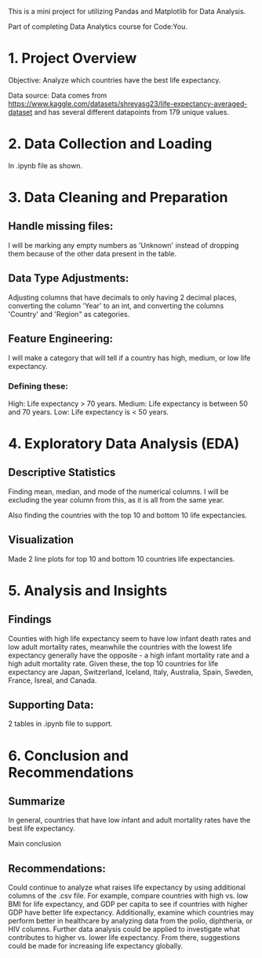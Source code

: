 This is a mini project for utilizing Pandas and Matplotlib for Data Analysis. 

Part of completing Data Analytics course for Code:You.

# 1. Project Overview 

Objective: Analyze which countries have the best life expectancy.

Data source: Data comes from https://www.kaggle.com/datasets/shreyasg23/life-expectancy-averaged-dataset and has several different datapoints from 179 unique values.



# 2. Data Collection and Loading

In .ipynb file as shown.



# 3. Data Cleaning and Preparation 

## Handle missing files: 

I will be marking any empty numbers as 'Unknown' instead of dropping them because of the other data present in the table.

## Data Type Adjustments: 

Adjusting columns that have decimals to only having 2 decimal places, converting the column 'Year' to an int, and converting the columns 'Country' and 'Region" as categories.

## Feature Engineering: 

I will make a category that will tell if a country has high, medium, or low life expectancy. 

### Defining these:
High: Life expectancy > 70 years. 
Medium: Life expectancy is between 50 and 70 years. 
Low: Life expectancy is < 50 years. 



# 4. Exploratory Data Analysis (EDA)

## Descriptive Statistics

Finding mean, median, and mode of the numerical columns. I will be excluding the year column from this, as it is all from the same year.

Also finding the countries with the top 10 and bottom 10 life expectancies.

## Visualization

Made 2 line plots for top 10 and bottom 10 countries life expectancies.



# 5. Analysis and Insights

## Findings

Counties with high life expectancy seem to have low infant death rates and low adult mortality rates, meanwhile the countries with the lowest life expectancy generally have the opposite - a high infant mortality rate and a high adult mortality rate. Given these, the top 10 countries for life expectancy are Japan, Switzerland, Iceland, Italy, Australia, Spain, Sweden, France, Isreal, and Canada.

## Supporting Data:

2 tables in .ipynb file to support.



# 6. Conclusion and Recommendations

## Summarize

In general, countries that have low infant and adult mortality rates have the best life expectancy.

Main conclusion 

## Recommendations:

Could continue to analyze what raises life expectancy by using additional columns of the .csv file. For example, compare countries with high vs. low BMI for life expectancy, and GDP per capita to see if countries with higher GDP have better life expectancy. Additionally, examine which countries may perform better in healthcare by analyzing data from the polio, diphtheria, or HIV columns. Further data analysis could be applied to investigate what contributes to higher vs. lower life expectancy. From there, suggestions could be made for increasing life expectancy globally.